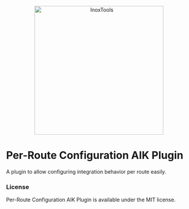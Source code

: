 <p align="center">
    <img alt="InoxTools" width="350px" src="https://github.com/Fryuni/inox-tools/blob/main/assets/shield.png?raw=true"/>
</p>

# Per-Route Configuration AIK Plugin

A plugin to allow configuring integration behavior per route easily.

### License

Per-Route Configuration AIK Plugin is available under the MIT license.
